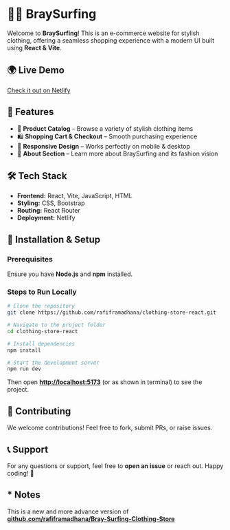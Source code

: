 # 🏄‍♂️ BraySurfing

Welcome to **BraySurfing**! This is an e-commerce website for stylish clothing, offering a seamless shopping experience with a modern UI built using **React & Vite**.

## 🌍 Live Demo

[Check it out on Netlify](https://bray-surfing.netlify.app/)

## 📌 Features

- 🛒 **Product Catalog** – Browse a variety of stylish clothing items
- 🛍️ **Shopping Cart & Checkout** – Smooth purchasing experience
- 📱 **Responsive Design** – Works perfectly on mobile & desktop
- 📖 **About Section** – Learn more about BraySurfing and its fashion vision

## 🛠️ Tech Stack

- **Frontend:** React, Vite, JavaScript, HTML
- **Styling:** CSS, Bootstrap
- **Routing:** React Router
- **Deployment:** Netlify

## 🚀 Installation & Setup

### Prerequisites

Ensure you have **Node.js** and **npm** installed.

### Steps to Run Locally

```sh
# Clone the repository
git clone https://github.com/rafiframadhana/clothing-store-react.git

# Navigate to the project folder
cd clothing-store-react

# Install dependencies
npm install

# Start the development server
npm run dev
```

Then open **[http://localhost:5173](http://localhost:5173)** (or as shown in terminal) to see the project.

## 🤝 Contributing

We welcome contributions! Feel free to fork, submit PRs, or raise issues.

## 📞 Support

For any questions or support, feel free to **open an issue** or reach out. Happy coding! 🚀

## * Notes

This is a new and more advance version of **[github.com/rafiframadhana/Bray-Surfing-Clothing-Store](https://github.com/rafiframadhana/Bray-Surfing-Clothing-Store)**
